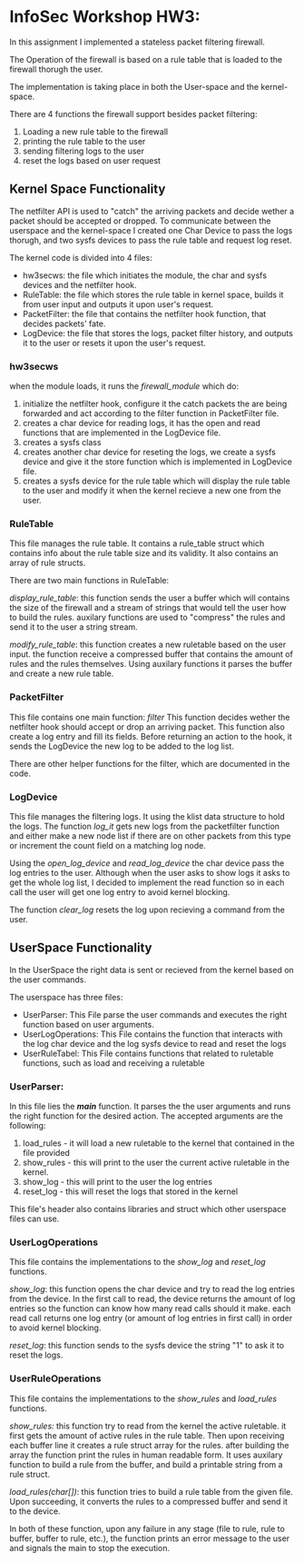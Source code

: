 # InfoSec Workshop HW3:

In this assignment I implemented a stateless packet filtering firewall.

The Operation of the firewall is based on a rule table that is loaded to the firewall thorugh the user.

The implementation is taking place in both the User-space and the kernel-space.

There are 4 functions the firewall support besides packet filtering:

1. Loading a new rule table to the firewall
2. printing the rule table to the user
3. sending filtering logs to the user
4. reset the logs based on user request

## Kernel Space Functionality

The netfilter API is used to "catch" the arriving packets and decide wether a packet should be accepted or dropped.
To communicate between the userspace and the kernel-space I created one Char Device to pass the logs thorugh, and two sysfs devices to pass the rule table and request log reset.

The kernel code is divided into 4 files:
- hw3secws: the file which initiates the module, the char and sysfs devices and the netfilter hook.
- RuleTable: the file which stores the rule table in kernel space, builds it from user input and outputs it upon user's  request.
- PacketFilter: the file that contains the netfilter hook function, that decides packets' fate.
- LogDevice: the file that stores the logs, packet filter history, and outputs it to the user or resets it upon the user's request.

### hw3secws

when the module loads, it runs the *firewall_module* which do:
1. initialize the netfilter hook, configure it the catch packets the are being forwarded and act according to the filter function in PacketFilter file.
2. creates a char device for reading logs, it has the open and read functions that are implemented in the LogDevice file.
3. creates a sysfs class
4. creates another char device for reseting the logs, we create a sysfs device and give it the store function which is implemented in LogDevice file.
5. creates a sysfs device for the rule table which will display the rule table to the user and modify it when the kernel recieve a new one from the user.

### RuleTable

This file manages the rule table.
It contains a rule_table struct which contains info about the rule table size and its validity.
It also contains an array of rule structs.

There are two main functions in RuleTable:

*display_rule_table*: this function sends the user a buffer which will contains the size of the firewall and a stream of strings that would tell the user how to build the rules.
auxilary functions are used to "compress" the rules and send it to the user a string stream.

*modify_rule_table*: this function creates a new ruletable based on the user input. the function receive a compressed buffer that contains the amount of rules and the rules themselves.
Using auxilary functions it parses the buffer and create a new rule table.

### PacketFilter

This file contains one main function: *filter*
This function decides wether the netfilter hook should accept or drop an arriving packet.
This function also create a log entry and fill its fields. Before returning an action to the hook, it sends the LogDevice the new log to be added to the log list.

There are other helper functions for the filter, which are documented in the code.

### LogDevice

This file manages the filtering logs.
It using the klist data structure to hold the logs.
The function *log_it* gets new logs from the packetfilter function and either make a new node list if there are on other packets from this type or increment the count field on a matching log node.

Using the *open_log_device* and *read_log_device* the char device pass the log entries to the user.
Although when the user asks to show logs it asks to get the whole log list, I decided to implement the read function so in each call the user will get one log entry to avoid kernel blocking.

The function *clear_log* resets the log upon recieving a command from the user.


## UserSpace Functionality

In the UserSpace the right data is sent or recieved from the kernel based on the user commands.

The userspace has three files:

- UserParser: This File parse the user commands and executes the right function based on user arguments.
- UserLogOperations: This File contains the function that interacts with the log char device and the log sysfs device to read and reset the logs
- UserRuleTabel: This File contains functions that related to ruletable functions, such as load and receiving a ruletable

### UserParser:

In this file lies the ***main*** function. It parses the the user arguments and runs the right function for the desired action.
The accepted arguments are the following:
1. load_rules <filepath> - it will load a new ruletable to the kernel that contained in the file provided
2. show_rules - this will print to the user the current active ruletable in the kernel.
3. show_log - this will print to the user the log entries
4. reset_log - this will reset the logs that stored in the kernel

This file's header also contains libraries and struct which other userspace files can use.

### UserLogOperations

This file contains the implementations to the *show_log* and *reset_log* functions.

*show_log*: this function opens the char device and try to read the log entries from the device. In the first call to read, the device returns the amount of log entries so the function can know how many read calls should it make. each read call returns one log entry (or amount of log entries in first call) in order to avoid kernel blocking.

*reset_log*: this function sends to the sysfs device the string "1" to ask it to reset the logs.

### UserRuleOperations

This file contains the implementations to the *show_rules* and *load_rules* functions.

*show_rules:* this function try to read from the kernel the active ruletable. it first gets the amount of active rules in the rule table. Then upon receiving each buffer line it creates a rule struct array for the rules. after building the array the function print the rules in human readable form. It uses auxilary function to build a rule from the buffer, and build a printable string from a rule struct.

*load_rules(char[])*: this function tries to build a rule table from the given file. Upon succeeding, it converts the rules to a compressed buffer and send it to the device.

In both of these function, upon any failure in any stage (file to rule, rule to buffer, buffer to rule, etc.), the function prints an error message to the user and signals the main to stop the execution.


